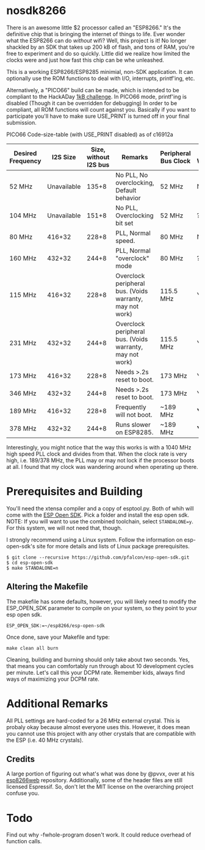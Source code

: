 # nosdk8266

There is an awesome little $2 processor called an "ESP8266."  It's the definitive chip that is bringing the internet of things to life. Ever wonder what the ESP8266 can do *without* wifi?  Well, this project is it!  No longer shackled by an SDK that takes up 200 kB of flash, and tons of RAM, you're free to experiment and do so quickly.  Little did we realize how limited the clocks were and just how fast this chip can be whe unleashed.

This is a working ESP8266/ESP8285 minimial, non-SDK application.  It can optionally use the ROM functions to deal with I/O, interrupts, printf'ing, etc.

Alternatively, a "PICO66" build can be made, which is intended to be compliant to the HackADay [1kB challenge](https://hackaday.io/contest/18215-the-1kb-challenge). In PICO66 mode, printf'ing is disabled (Though it can be overridden for debugging)  In order to be compliant, all ROM functions will count against you.  Basically if you want to participate you'll have to make sure USE_PRINT is turned off in your final submission.

PICO66 Code-size-table (with USE_PRINT disabled) as of c16912a

| Desired Frequency | I2S Size | Size, without I2S bus | Remarks | Peripheral Bus Clock | Voids Warranty |
| ----------------- | ----------------------- | --------------------- | ------- | ----- | -------------- |
| 52 MHz | Unavailable | 135+8 | No PLL, No overclocking, Default behavior | 52 MHz | N |
| 104 MHz | Unavailable | 151+8 | No PLL, Overclocking bit set | 52 MHz | ? |
| 80 MHz | 416+32 | 228+8 | PLL, Normal speed. | 80 MHz | N |
| 160 MHz | 432+32 | 244+8 | PLL, Normal "overclock" mode | 80 MHz | ? |
| 115 MHz | 416+32 | 228+8 | Overclock peripheral bus. (Voids warranty, may not work) | 115.5 MHz | Y |
| 231 MHz | 432+32 | 244+8 | Overclock peripheral bus. (Voids warranty, may not work) | 115.5 MHz | Y |
| 173 MHz | 416+32 | 228+8 | Needs >.2s reset to boot. | 173 MHz | Y |
| 346 MHz | 432+32 | 244+8 | Needs >.2s reset to boot. | 173 MHz | Y |
| 189 MHz | 416+32 | 228+8 | Frequently will not boot. | ~189 MHz | **YES** |
| 378 MHz | 432+32 | 244+8 | Runs slower on ESP8285. | ~189 MHz | **YES** |

Interestingly, you might notice that the way this works is with a 1040 MHz high speed PLL clock and divides from that.  When the clock rate is very high, i.e. 189/378 MHz, the PLL may or may not lock if the processor boots at all.  I found that my clock was wandering around when operating up there.

# Prerequisites and Building

You'll need the xtensa compiler and a copy of esptool.py.  Both of whih will come with the [ESP Open SDK](https://github.com/pfalcon/esp-open-sdk).  Pick a folder and install the esp open sdk.  NOTE: If you will want to use the combined toolchain, select ```STANDALONE=y```.  For this system, we will not need that, though.

I strongly recommend using a Linux system.  Follow the information on esp-open-sdk's site for more details and lists of Linux package prerequisites.

```
$ git clone --recursive https://github.com/pfalcon/esp-open-sdk.git
$ cd esp-open-sdk
$ make STANDALONE=n
```

## Altering the Makefile

The makefile has some defaults, however, you will likely need to modify the ESP_OPEN_SDK parameter to compile on your system, so they point to your esp open sdk.

```
ESP_OPEN_SDK:=~/esp8266/esp-open-sdk
```

Once done, save your Makefile and type:

```
make clean all burn
```

Cleaning, building and burning should only take about two seconds.  Yes, that means you can comfortably run through about 10 development cycles per minute.  Let's call this your DCPM rate. Remember kids, always find ways of maximizing your DCPM rate.


# Additional Remarks

All PLL settings are hard-coded for a 26 MHz external crystal.  This is probaly okay because almost everyone uses this.  However, it does mean you cannot use this project with any other crystals that are compatible with the ESP (i.e. 40 MHz crystals).

## Credits

A large portion of figuring out what's what was done by @pvvx, over at  his [esp8266web](https://github.com/pvvx/esp8266web/) repository.  Additionally, some of the header files are still licensed Espressif.  So, don't let the MIT license on the overarching project confuse you.

# Todo

Find out why -fwhole-program dosen't work.  It could reduce overhead of function calls.



